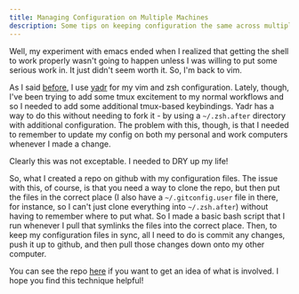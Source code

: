 ```yaml
---
title: Managing Configuration on Multiple Machines
description: Some tips on keeping configuration the same across multiple computers.
---
```


Well, my experiment with emacs ended when I realized that getting the shell to work properly wasn't going to happen unless I was willing to put some serious work in. It just didn't seem worth it. So, I'm back to vim.

As I said [before](/blog/posts/trying-out-emacs), I use [yadr](https://github.com/skwp/dotfiles) for my vim and zsh configuration. Lately, though, I've been trying to add some tmux excitement to my normal workflows and so I needed to add some additional tmux-based keybindings. Yadr has a way to do this without needing to fork it - by using a `~/.zsh.after` directory with additional configuration. The problem with this, though, is that I needed to remember to update my config on both my personal and work computers whenever I made a change.

Clearly this was not exceptable. I needed to DRY up my life!

So, what I created a repo on github with my configuration files. The issue with this, of course, is that you need a way to clone the repo, but then put the files in the correct place (I also have a `~/.gitconfig.user` file in there, for instance, so I can't just clone everything into `~/.zsh.after`) without having to remember where to put what. So I made a basic bash script that I run whenever I pull that symlinks the files into the correct place. Then, to keep my configuration files in sync, all I need to do is commit any changes, push it up to github, and then pull those changes down onto my other computer.

You can see the repo [here](https://github.com/pdebelak/env) if you want to get an idea of what is involved. I hope you find this technique helpful!
